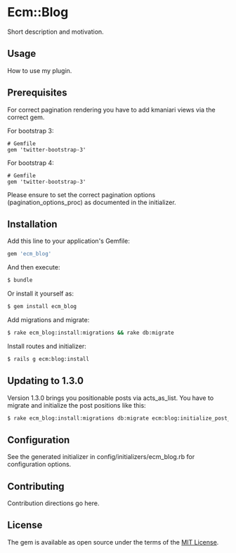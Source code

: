 # Ecm::Blog
Short description and motivation.

## Usage
How to use my plugin.

## Prerequisites

For correct pagination rendering you have to add kmaniari views via the correct gem.

For bootstrap 3:

    # Gemfile
    gem 'twitter-bootstrap-3'


For bootstrap 4:

    # Gemfile
    gem 'twitter-bootstrap-3'

Please ensure to set the correct pagination options (pagination_options_proc) as documented in the initializer.

## Installation
Add this line to your application's Gemfile:

```ruby
gem 'ecm_blog'
```

And then execute:
```bash
$ bundle
```

Or install it yourself as:
```bash
$ gem install ecm_blog
```

Add migrations and migrate:

```bash
$ rake ecm_blog:install:migrations && rake db:migrate
```

Install routes and initializer:

```bash
$ rails g ecm:blog:install
```

## Updating to 1.3.0

Version 1.3.0 brings you positionable posts via acts_as_list. You have to migrate and initialize the post positions like this:

```bash
$ rake ecm_blog:install:migrations db:migrate ecm:blog:initialize_post_positions
```

## Configuration

See the generated initializer in config/initializers/ecm_blog.rb for configuration options.

## Contributing
Contribution directions go here.

## License
The gem is available as open source under the terms of the [MIT License](https://opensource.org/licenses/MIT).

